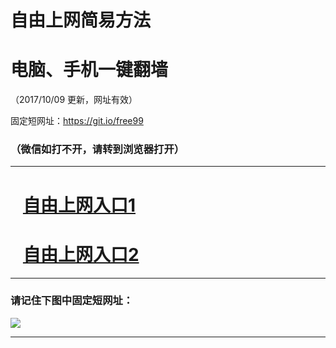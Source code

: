 ﻿# 自由上网简易方法

# 电脑、手机一键翻墙

（2017/10/09 更新，网址有效）

固定短网址：https://git.io/free99

### （微信如打不开，请转到浏览器打开）


***





# &nbsp;&nbsp; <a href="http://ft615024546.fwq-tz-1001.info/fwqtz01.html?t=100900132148 " target="_blank">自由上网入口1</a>
# &nbsp;&nbsp; <a href="http://ft48682245.fwq-tz-1002.info/fwqtz02.html?t=100900122934 " target="_blank">自由上网入口2</a>
***

### 请记住下图中固定短网址：

<img src="https://s3-us-west-2.amazonaws.com/fwq-1001/yjfq-20170905okok.png" /> 


***

